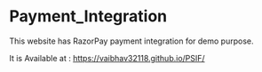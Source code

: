 # Payment_Integration
This website has RazorPay payment integration for demo purpose.

It is Available at : https://vaibhav32118.github.io/PSIF/
